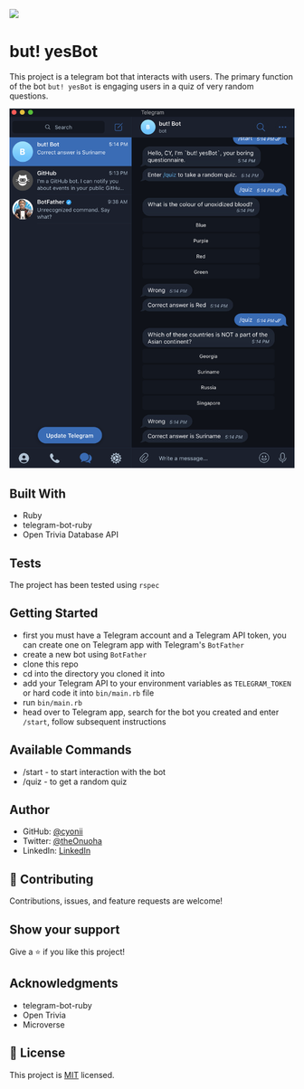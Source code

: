 ![](https://img.shields.io/badge/Microverse-blueviolet)

# but! yesBot

This project is a telegram bot that interacts with users. The primary function of the bot `but! yesBot` is engaging users in a quiz of very random questions.

![](images/butyesbot_screenshot.png)

## Built With
- Ruby
- telegram-bot-ruby
- Open Trivia Database API

## Tests
The project has been tested using `rspec`

## Getting Started
- first you must have a Telegram account and a Telegram API token, you can create one on Telegram app with Telegram's `BotFather`
- create a new bot using `BotFather`
- clone this repo
- cd into the directory you cloned it into
- add your Telegram API to your environment variables as `TELEGRAM_TOKEN` or hard code it into `bin/main.rb` file
- run `bin/main.rb`
- head over to Telegram app, search for the bot you created and enter `/start`, follow subsequent instructions

## Available Commands
- /start - to start interaction with the bot
- /quiz - to get a random quiz

## Author

- GitHub: [@cyonii](https://github.com/cyonii)
- Twitter: [@theOnuoha](https://twitter.com/theOnuoha)
- LinkedIn: [LinkedIn](https://www.linkedin.com/in/cyonii/)

## 🤝 Contributing

Contributions, issues, and feature requests are welcome!


## Show your support

Give a ⭐️ if you like this project!

## Acknowledgments

- telegram-bot-ruby
- Open Trivia
- Microverse

## 📝 License

This project is [MIT](lic.url) licensed.
